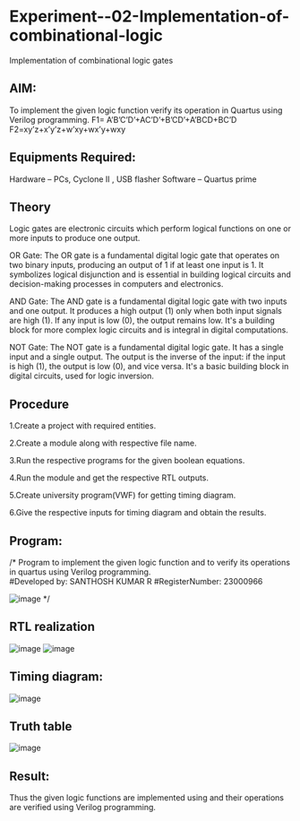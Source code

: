 # Experiment--02-Implementation-of-combinational-logic
Implementation of combinational logic gates
 
## AIM:
To implement the given logic function verify its operation in Quartus using Verilog programming.
 F1= A’B’C’D’+AC’D’+B’CD’+A’BCD+BC’D
F2=xy’z+x’y’z+w’xy+wx’y+wxy
 
 
 
## Equipments Required:


 Hardware – PCs, Cyclone II , USB flasher Software – Quartus prime


## Theory
Logic gates are electronic circuits which perform logical functions on one or more inputs to produce one output.

OR Gate: The OR gate is a fundamental digital logic gate that operates on two binary inputs, producing an output of 1 if at least one input is 1. It symbolizes logical disjunction and is essential in building logical circuits and decision-making processes in computers and electronics.

AND Gate: The AND gate is a fundamental digital logic gate with two inputs and one output. It produces a high output (1) only when both input signals are high (1). If any input is low (0), the output remains low. It's a building block for more complex logic circuits and is integral in digital computations.

NOT Gate: The NOT gate is a fundamental digital logic gate. It has a single input and a single output. The output is the inverse of the input: if the input is high (1), the output is low (0), and vice versa. It's a basic building block in digital circuits, used for logic inversion. 

## Procedure
1.Create a project with required entities.

2.Create a module along with respective file name.

3.Run the respective programs for the given boolean equations.

4.Run the module and get the respective RTL outputs.

5.Create university program(VWF) for getting timing diagram.

6.Give the respective inputs for timing diagram and obtain the results.
## Program:
/*
Program to implement the given logic function and to verify its operations in quartus using Verilog programming.   
#Developed by: SANTHOSH KUMAR R
#RegisterNumber: 23000966

![image](https://github.com/23000966/Experiment--02-Implementation-of-combinational-logic-/assets/153983364/706baa89-c55f-4ae3-a151-407a7f657df5)
*/
## RTL realization
![image](https://github.com/23000966/Experiment--02-Implementation-of-combinational-logic-/assets/153983364/7daafa15-5f22-4e9c-a685-eefe88914382)
![image](https://github.com/23000966/Experiment--02-Implementation-of-combinational-logic-/assets/153983364/6b786c30-e3e1-4ee9-b04b-c6f93d3d9d04)

## Timing diagram:
![image](https://github.com/23000966/Experiment--02-Implementation-of-combinational-logic-/assets/153983364/84b9d452-8007-4bcb-8870-fa789fc8e3f7)

## Truth table
![image](https://github.com/23000966/Experiment--02-Implementation-of-combinational-logic-/assets/153983364/3493f081-a7de-44c0-9e0e-e5e8fdfa10b9)

## Result:
Thus the given logic functions are implemented using  and their operations are verified using Verilog programming.
